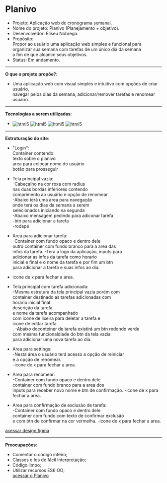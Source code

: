 # Planivo
* Projeto: Aplicação web de cronograma semanal.<br>
* Nome do projeto: Planivo (Planejamento + objetivo).<br>
* Desenvolvedor: Eliseu Nóbrega.<br>
* Propósito:<br>
Propor ao usuário uma aplicação web simples e funcional para <br> organizar sua semana com tarefas de um único dia da semana <br> a fim de que alcance seus objetivos.<br>
* Status: Em andamento.

***

**O que o projeto propõe?**:
* Uma aplicação web com visual simples e intuitivo com opções de criar usuário, <br> navegar pelos dias da semana, adicionar/remover tarefas e renomear usuário.

***

**Tecnologias a serem utilizadas**:<br>
* <img align="center" alt="html5" src="https://img.shields.io/badge/HTML5-E34F26?style=for-the-badge&logo=html5&logoColor=white">
  <img align="center" alt="html5" src="https://img.shields.io/badge/CSS3-1572B6?style=for-the-badge&logo=css3&logoColor=white">
  <img align="center" alt="html5" src="https://img.shields.io/badge/Bootstrap-563D7C?style=for-the-badge&logo=bootstrap&logoColor=white">
  <img align="center" alt="html5" src="https://img.shields.io/badge/JavaScript-F7DF1E?style=for-the-badge&logo=javascript&logoColor=black">
***

**Estruturação do site**:

* "Login":<br>
Container contendo: <br>
texto sobre o planivo<br>
area para colocar nome do usuário<br>
botão para prosseguir

* Tela principal vazia:<br>
-Cabeçalho na cor roxa com radius<br>
nas duas bordas inferiores contendo<br>
comprimento ao usuário e opção de renomear<br>
-Abaixo terá uma area para navegação<br>
onde terá os dias da semana a serem <br>
selecionados iniciando na segunda<br>
-Abaixo mensagem pedindo para adiconar tarefa<br>
-btn para adicionar a tarefa<br>
-rodapé

* Area para adicionar tarefa:<br>
-Container com fundo opaco e dentro dele<br>
outro container com fundo branco para a area das<br>
infos da tarefa.
-Tera a logo da aplicação, inputs para <br>
adicionar as infos da tarefa como horario<br>
inicial e final e o nome da tarefa e por fim um btn<br>
para adicionar a tarefa e suas infos ao dia.
- icone de x para fechar a area.

* Tela principal com tarefa adicionada: <br>
-Mesma estrutura da tela principal vazia porém com<br>
container destinado as tarefas adicionadas com<br>
horario inicial final<br>
descrição da tarefa <br>
e nome da tarefa acompanhado<br>
com icone de lixeira para deletar a tarefa e <br>
icone de editar tarefa <br>.
-Abaixo doconteiner de tarefa existirá um btn redondo verde<br>
com mesma funcionaldiade do btn da tela vazia<br>
para adicionar uma nova tarefa ao dia.

* Area para settings:<br>
-Nesta área o usuário terá acesso a opção de reiniciar<br>
e a opção de renomear.<br>
-icone de x para fechar a area.

* Area para renomear:<br>
-Container com fundo opaco e dentro dele <br>
container com fundo branco para a area dos<br>
inputs para receber novo nome e btn de confirmação.
-icone de x para fechar a area.

* Area para confirmação de exclusão de tarefa:<br>
-Container com fundo opaco e dentro dele <br>
container com fundo com texto de confirmar exclusão<br>
e com btn de confirmar na cor vermelha.
-icone de x para fechar a area.







[acessar design figma](https://www.figma.com/proto/9mYFph96xaUJJVgOgpNrhj/Planivo?node-id=0-1&t=9jDWumtSyUeq8vdA-1)

***

**Preocupações**:<br>
- Comentar o código inteiro;<br>
- Classes e Ids de fácil interpretação;<br>
- Código limpo;<br>
- Utilizar recursos ES6 OO;<br>
[acessar o Planivo](https://lzeunfa.github.io/Planivo/login.html)
